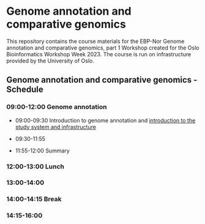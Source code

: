 # Genome annotation and comparative genomics

This repository contains the course materials for the EBP-Nor Genome annotation and comparative genomics, part 1 Workshop created for the Oslo Bioinformatics Workshop Week 2023. The course is run on infrastructure provided by the University of Oslo. 

##  Genome annotation and comparative genomics - Schedule

### 09:00-12:00 Genome annotation

* 09:00-09:30 Introduction to genome annotation and [introduction to the study system and infrastructure](00_introduction.md)
* 09:30-11:55

* 11:55-12:00 Summary

### 12:00-13:00 Lunch

### 13:00-14:00 

### 14:00-14:15 Break

### 14:15-16:00 
